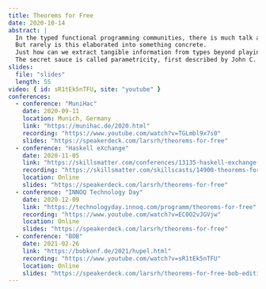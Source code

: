 ```yaml
---
title: Theorems for Free
date: 2020-10-14
abstract: |
  In the typed functional programming communities, there is much talk about “reasoning with types”.
  But rarely is this elaborated into something concrete.
  Just how can we extract tangible information from types beyond playing mere type tetris?
  The secret sauce is called parametricity, first described by John C. Reynolds, and later applied to Haskell by Philip Wadler in his seminal paper “Theorems for free!”.
slides:
  file: "slides"
  length: 55
video: { id: sR1tEk5nTFU, site: "youtube" }
conferences:
  - conference: "MuniHac"
    date: 2020-09-11
    location: Munich, Germany
    link: "https://munihac.de/2020.html"
    recording: "https://www.youtube.com/watch?v=TGLmbl9x7s0"
    slides: "https://speakerdeck.com/larsrh/theorems-for-free"
  - conference: "Haskell eXchange"
    date: 2020-11-05
    link: "https://skillsmatter.com/conferences/13135-haskell-exchange-2020#program"
    recording: "https://skillsmatter.com/skillscasts/14900-theorems-for-free"
    location: Online
    slides: "https://speakerdeck.com/larsrh/theorems-for-free"
  - conference: "INNOQ Technology Day"
    date: 2020-12-09
    link: "https://technologyday.innoq.com/programm/theorems-for-free"
    recording: "https://www.youtube.com/watch?v=EC0O2vJGVjw"
    location: Online
    slides: "https://speakerdeck.com/larsrh/theorems-for-free"
  - conference: "BOB"
    date: 2021-02-26
    link: "https://bobkonf.de/2021/hupel.html"
    recording: "https://www.youtube.com/watch?v=sR1tEk5nTFU"
    location: Online
    slides: "https://speakerdeck.com/larsrh/theorems-for-free-bob-edition"
---
```

